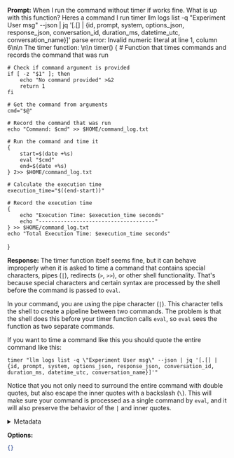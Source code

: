 **Prompt:**
When I run the command without timer if works fine. What is up with this function? Heres a command I run timer llm logs list -q "Experiment User msg" --json | jq '[.[] | {id, prompt, system, options_json, response_json, conversation_id, duration_ms, datetime_utc, conversation_name}]'
parse error: Invalid numeric literal at line 1, column 6\n\n The timer function: \n\n timer() {
    # Function that times commands and records the command that was run

    # Check if command argument is provided
    if [ -z "$1" ]; then
        echo "No command provided" >&2
        return 1
    fi

    # Get the command from arguments
    cmd="$@"

    # Record the command that was run
    echo "Command: $cmd" >> $HOME/command_log.txt

    # Run the command and time it
    {
        start=$(date +%s)
        eval "$cmd"
        end=$(date +%s)
    } 2>> $HOME/command_log.txt

    # Calculate the execution time
    execution_time="$((end-start))"

    # Record the execution time
    {
        echo "Execution Time: $execution_time seconds"
        echo "-------------------------------------"
    } >> $HOME/command_log.txt
    echo "Total Execution Time: $execution_time seconds"
}

**Response:**
The timer function itself seems fine, but it can behave improperly when it is asked to time a command that contains special characters, pipes (`|`), redirects (`>`, `>>`), or other shell functionality. That's because special characters and certain syntax are processed by the shell before the command is passed to `eval`.

In your command, you are using the pipe character (`|`). This character tells the shell to create a pipeline between two commands. The problem is that the shell does this before your timer function calls `eval`, so `eval` sees the function as two separate commands.

If you want to time a command like this you should quote the entire command like this:

```
timer "llm logs list -q \"Experiment User msg\" --json | jq '[.[] | {id, prompt, system, options_json, response_json, conversation_id, duration_ms, datetime_utc, conversation_name}]'"
```

Notice that you not only need to surround the entire command with double quotes, but also escape the inner quotes with a backslash (`\`). This will make sure your command is processed as a single command by `eval`, and it will also preserve the behavior of the `|` and inner quotes.


<details><summary>Metadata</summary>

- Duration: 25825 ms
- Datetime: 2023-09-08T14:38:46.533759
- Model: gpt-4-0613

</details>

**Options:**
```json
{}
```

